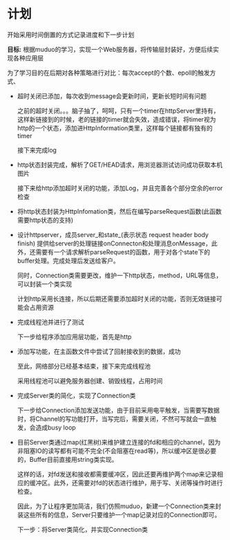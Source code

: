 # 计划

开始采用时间倒置的方式记录进度和下一步计划

**目标:** 根据muduo的学习，实现一个Web服务器，将传输层封装好，方便后续实现各种应用层

为了学习目的在后期对各种策略进行对比：每次accept的个数、epoll的触发方式、



* 超时关闭已添加，每次收到message会更新时间，更新长短时间有问题

  之前的超时关闭。。。脑子抽了，呵呵，只有一个timer在httpServer里持有，这样新链接到的时候，老的链接的timer就会失效，造成错误，将timer视为http的一个状态，添加进HttpInformation类里，这样每个链接都有独有的timer

  接下来完成log

* http状态封装完成，解析了GET/HEAD请求，用浏览器测试访问成功获取本机图片

  接下来给http添加超时关闭的功能，添加Log，并且完善各个部分空余的error检查

* 将http状态封装为HttpInfomation类，然后在编写parseRequest函数(此函数需要http状态的支持)

* 设计httpserver，成员server_和state_(表示状态 request header body finish) 提供给server的处理链接onConnecton和处理消息onMessage，此外，还需要有一个请求解析parseRequest的函数，用于对各个state下的buffer处理。完成处理后发送给客户。

  同时，Connection类需要更改，维护一下http状态，method，URL等信息，可以封装一个类实现

  计划http采用长连接，所以后期还需要添加超时关闭的功能，否则无效链接可能会占用资源

* 完成线程池并进行了测试

  下一步给程序添加应用层功能，首先是http

* 添加写功能，在主函数文件中尝试了回射接收到的数据，成功

  至此，网络部分已经基本结束，接下来完成线程池

  采用线程池可以避免服务器创建、销毁线程，占用时间

* 完成Server类的简化，实现了Connection类

  下一步给Connection添加发送功能，由于目前采用电平触发，当需要写数据时，将Channel的写功能打开，当写完后，需要关闭，不然可写就会一直触发，会造成busy loop

  

* 目前Server类通过map(红黑树)来维护建立连接的fd和相应的channel，因为非阻塞IO的读写都有可能不完全(不会阻塞在read等)，所以缓冲区是很必要的，Buffer目前直接用string类实现。

  这样的话，对fd发送和接收都需要缓冲区，因此还要再维护两个map来记录相应的缓冲区。此外，还需要对fd的状态进行维护，用于写、关闭等操作时进行检查。

  因此，为了让程序更加简洁，我们仿照muduo，新建一个Connection类来封装这些所有的信息，Server只要维护一个map记录对应的Connection即可。

  下一步：将Server类简化，并实现Connection类

